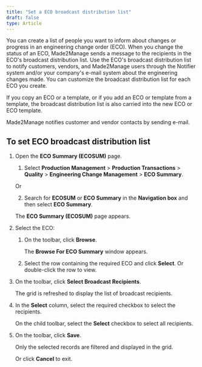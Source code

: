 ```yaml
---
title: "Set a ECO broadcast distribution list"
draft: false
type: Article
---
```


You can create a list of people you want to inform about changes or progress in an engineering change order (ECO). When you change the status of an ECO, Made2Manage sends a message to the recipients in the ECO's broadcast distribution list. Use the ECO's broadcast distribution list to notify customers, vendors, and Made2Manage users through the Notifier system and/or your company's e-mail system about the engineering changes made. You can customize the broadcast distribution list for each ECO you create.

If you copy an ECO or a template, or if you add an ECO or template from a template, the broadcast distribution list is also carried into the new ECO or ECO template.

Made2Manage notifies customer and vendor contacts by sending e-mail.

## To set ECO broadcast distribution list

1. Open the **ECO Summary (ECOSUM)** page.

    1. Select **Production Management** > **Production Transactions** > **Quality** > **Engineering Change Management** > **ECO Summary**.

    Or

    2. Search for **ECOSUM** or **ECO Summary** in the **Navigation box** and then select **ECO Summary**.

    The **ECO Summary (ECOSUM)** page appears.

2. Select the ECO:

    1. On the toolbar, click **Browse**.

        The **Browse For ECO Summary** window appears.

    2. Select the row containing the required ECO and click **Select**. Or double-click the row to view.

3. On the toolbar, click **Select Broadcast Recipients**.

    The grid is refreshed to display the list of broadcast recipients.

4. In the **Select** column, select the required checkbox to select the recipients.

    On the child toolbar, select the **Select** checkbox to select all recipients.

5. On the toolbar, click **Save**.

    Only the selected records are filtered and displayed in the grid.

    Or click **Cancel** to exit.



​